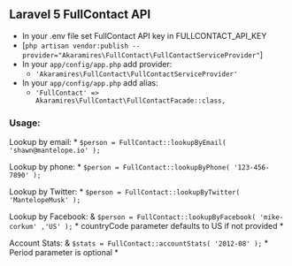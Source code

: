 ## Laravel 5 FullContact API

* In your .env file set FullContact API key in FULLCONTACT_API_KEY
* [`php artisan vendor:publish --provider="Akaramires\FullContact\FullContactServiceProvider"`]
* In your `app/config/app.php` add provider:
	* `'Akaramires\FullContact\FullContactServiceProvider'`
* In your `app/config/app.php` add alias:
	*  `'FullContact' => Akaramires\FullContact\FullContactFacade::class,`


### Usage:
Lookup by email:
	* `$person = FullContact::lookupByEmail( 'shawn@mantelope.io' );`

Lookup by phone:
	* `$person = FullContact::lookupByPhone( '123-456-7890' );`

Lookup by Twitter: 
	* `$person = FullContact::lookupByTwitter( 'MantelopeMusk' );`

Lookup by Facebook:
	& `$person = FullContact::lookupByFacebook( 'mike-corkum' ,'US' );`
	* countryCode parameter defaults to US if not provided *

Account Stats:
	& `$stats = FullContact::accountStats( '2012-08' );`
	* Period parameter is optional *